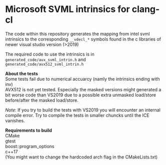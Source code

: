 # Microsoft SVML intrinsics for clang-cl

The code within this repository generates the mapping from intel svml intrinsics to the corresponding `__vdecl_*` symbols found in the c libraries of newer visual studio version (>2019)

The required code to use the intrinsics is in `generated_code/avx_svml_intrin.h` and `generated_code/avx512_svml_intrin.h`

__About the tests__  
Some tests fail due to numerical accuarcy (namly the intrinsics ending with inv)  
AVX512 is not yet tested. Especially the masked versions might generated a bit worse code than VS2019 due to a possible extra unmasked load/store before/after the masked load/store.

*Note*: If you try to build the tests with VS2019 you will encounter an internal compile error. Try to compile the tests in smaller chuncks until the ICE vanishes.

__Requirements to build__  
CMake  
gtest  
boost::program_options  
c++17  
(You might want to change the hardcoded arch flag in the CMakeLists.txt)  

